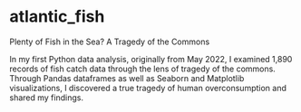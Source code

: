 # atlantic_fish
Plenty of Fish in the Sea? A Tragedy of the Commons

In my first Python data analysis, originally from May 2022, I examined 1,890 records of fish catch data through the lens of tragedy of the commons. Through Pandas dataframes as well as Seaborn and Matplotlib visualizations, I discovered a true tragedy of human overconsumption and shared my findings.

